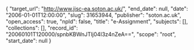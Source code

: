 {
  "target_url": "http://www.jisc-ea.soton.ac.uk/", 
  "end_date": null, 
  "date": "2006-01-01T12:00:00", 
  "slug": 31653944, 
  "publisher": "soton.ac.uk", 
  "open_access": true, 
  "npld": false, 
  "title": "e-Assignment", 
  "subjects": [], 
  "collections": [], 
  "record_id": "20060101T120000/spnbKBWnJTIj04I3z4nZeA==", 
  "scope": "root", 
  "start_date": null
}

